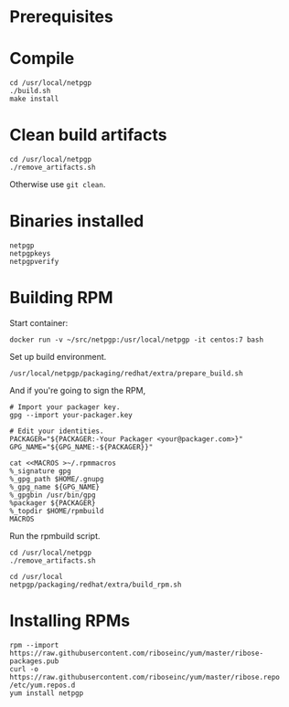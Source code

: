 Prerequisites
=============

Compile
=======
```
cd /usr/local/netpgp
./build.sh
make install
```

Clean build artifacts
=====================
```
cd /usr/local/netpgp
./remove_artifacts.sh
```

Otherwise use `git clean`.

Binaries installed
==================
```
netpgp
netpgpkeys
netpgpverify
```

Building RPM
============

Start container:
```
docker run -v ~/src/netpgp:/usr/local/netpgp -it centos:7 bash
```

Set up build environment.
```
/usr/local/netpgp/packaging/redhat/extra/prepare_build.sh
```

And if you're going to sign the RPM,
```
# Import your packager key.
gpg --import your-packager.key

# Edit your identities.
PACKAGER="${PACKAGER:-Your Packager <your@packager.com>}"
GPG_NAME="${GPG_NAME:-${PACKAGER}}"

cat <<MACROS >~/.rpmmacros
%_signature gpg
%_gpg_path $HOME/.gnupg
%_gpg_name ${GPG_NAME}
%_gpgbin /usr/bin/gpg
%packager ${PACKAGER}
%_topdir $HOME/rpmbuild
MACROS
```

Run the rpmbuild script.
```
cd /usr/local/netpgp
./remove_artifacts.sh

cd /usr/local
netpgp/packaging/redhat/extra/build_rpm.sh
```

Installing RPMs
===============

```
rpm --import https://raw.githubusercontent.com/riboseinc/yum/master/ribose-packages.pub
curl -o https://raw.githubusercontent.com/riboseinc/yum/master/ribose.repo /etc/yum.repos.d
yum install netpgp
```
